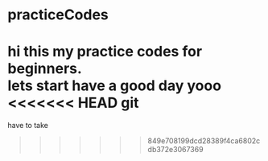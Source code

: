 # practiceCodes
hi this my practice codes for beginners.
<br>
lets start
have a good day yooo
<<<<<<< HEAD
git
=======
have to take
>>>>>>> 849e708199dcd28389f4ca6802cdb372e3067369
